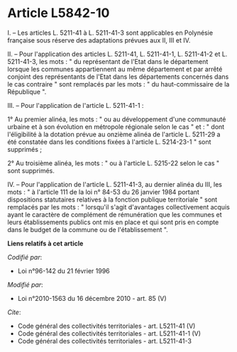 # Article L5842-10

I. – Les articles L. 5211-41 à L. 5211-41-3 sont applicables en Polynésie française sous réserve des adaptations prévues aux
II, III et IV.

II. – Pour l'application des articles L. 5211-41, L. 5211-41-1, L. 5211-41-2 et L. 5211-41-3, les mots : " du représentant de
l'Etat dans le département lorsque les communes appartiennent au même département et par arrêté conjoint des représentants de
l'Etat dans les départements concernés dans le cas contraire " sont remplacés par les mots : " du haut-commissaire de la
République ".

III. – Pour l'application de l'article L. 5211-41-1 :

1° Au premier alinéa, les mots : " ou au développement d'une communauté urbaine et à son évolution en métropole régionale
selon le cas " et : " dont l'éligibilité à la dotation prévue au onzième alinéa de l'article L. 5211-29 a été constatée dans
les conditions fixées à l'article L. 5214-23-1 " sont supprimés ;

2° Au troisième alinéa, les mots : " ou à l'article L. 5215-22 selon le cas " sont supprimés.

IV. – Pour l'application de l'article L. 5211-41-3, au dernier alinéa du III, les mots : " à l'article 111 de la loi n° 84-53
du 26 janvier 1984 portant dispositions statutaires relatives à la fonction publique territoriale " sont remplacés par les
mots : " lorsqu'il s'agit d'avantages collectivement acquis ayant le caractère de complément de rémunération que les communes
et leurs établissements publics ont mis en place et qui sont pris en compte dans le budget de la commune ou de
l'établissement ".

**Liens relatifs à cet article**

_Codifié par_:

  - Loi n°96-142 du 21 février 1996

_Modifié par_:

  - Loi n°2010-1563 du 16 décembre 2010 - art. 85 (V)

_Cite_:

  - Code général des collectivités territoriales - art. L5211-41 (V)
  - Code général des collectivités territoriales - art. L5211-41-1 (V)
  - Code général des collectivités territoriales - art. L5211-41-3

